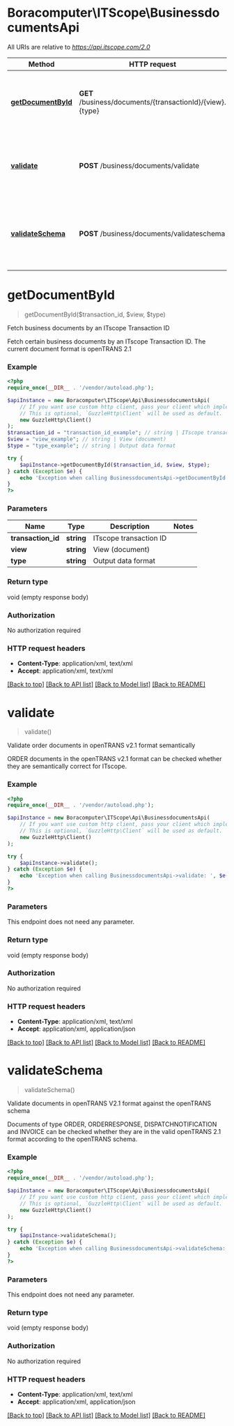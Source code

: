 # Boracomputer\ITScope\BusinessdocumentsApi

All URIs are relative to *https://api.itscope.com/2.0*

Method | HTTP request | Description
------------- | ------------- | -------------
[**getDocumentById**](BusinessdocumentsApi.md#getDocumentById) | **GET** /business/documents/{transactionId}/{view}.{type} | Fetch business documents by an ITscope Transaction ID
[**validate**](BusinessdocumentsApi.md#validate) | **POST** /business/documents/validate | Validate order documents in openTRANS v2.1 format semantically
[**validateSchema**](BusinessdocumentsApi.md#validateSchema) | **POST** /business/documents/validateschema | Validate documents in openTRANS V2.1 format against the openTRANS schema


# **getDocumentById**
> getDocumentById($transaction_id, $view, $type)

Fetch business documents by an ITscope Transaction ID

Fetch certain business documents by an ITscope Transaction ID. The current document format is openTRANS 2.1

### Example
```php
<?php
require_once(__DIR__ . '/vendor/autoload.php');

$apiInstance = new Boracomputer\ITScope\Api\BusinessdocumentsApi(
    // If you want use custom http client, pass your client which implements `GuzzleHttp\ClientInterface`.
    // This is optional, `GuzzleHttp\Client` will be used as default.
    new GuzzleHttp\Client()
);
$transaction_id = "transaction_id_example"; // string | ITscope transaction ID
$view = "view_example"; // string | View (document)
$type = "type_example"; // string | Output data format

try {
    $apiInstance->getDocumentById($transaction_id, $view, $type);
} catch (Exception $e) {
    echo 'Exception when calling BusinessdocumentsApi->getDocumentById: ', $e->getMessage(), PHP_EOL;
}
?>
```

### Parameters

Name | Type | Description  | Notes
------------- | ------------- | ------------- | -------------
 **transaction_id** | **string**| ITscope transaction ID |
 **view** | **string**| View (document) |
 **type** | **string**| Output data format |

### Return type

void (empty response body)

### Authorization

No authorization required

### HTTP request headers

 - **Content-Type**: application/xml, text/xml
 - **Accept**: application/xml, text/xml

[[Back to top]](#) [[Back to API list]](../../README.md#documentation-for-api-endpoints) [[Back to Model list]](../../README.md#documentation-for-models) [[Back to README]](../../README.md)

# **validate**
> validate()

Validate order documents in openTRANS v2.1 format semantically

ORDER documents in the openTRANS v2.1 format can be checked whether they are semantically correct for ITscope.

### Example
```php
<?php
require_once(__DIR__ . '/vendor/autoload.php');

$apiInstance = new Boracomputer\ITScope\Api\BusinessdocumentsApi(
    // If you want use custom http client, pass your client which implements `GuzzleHttp\ClientInterface`.
    // This is optional, `GuzzleHttp\Client` will be used as default.
    new GuzzleHttp\Client()
);

try {
    $apiInstance->validate();
} catch (Exception $e) {
    echo 'Exception when calling BusinessdocumentsApi->validate: ', $e->getMessage(), PHP_EOL;
}
?>
```

### Parameters
This endpoint does not need any parameter.

### Return type

void (empty response body)

### Authorization

No authorization required

### HTTP request headers

 - **Content-Type**: application/xml, text/xml
 - **Accept**: application/xml, application/json

[[Back to top]](#) [[Back to API list]](../../README.md#documentation-for-api-endpoints) [[Back to Model list]](../../README.md#documentation-for-models) [[Back to README]](../../README.md)

# **validateSchema**
> validateSchema()

Validate documents in openTRANS V2.1 format against the openTRANS schema

Documents of type ORDER, ORDERRESPONSE, DISPATCHNOTIFICATION and INVOICE can be checked whether they are in the valid openTRANS 2.1 format according to the openTRANS schema.

### Example
```php
<?php
require_once(__DIR__ . '/vendor/autoload.php');

$apiInstance = new Boracomputer\ITScope\Api\BusinessdocumentsApi(
    // If you want use custom http client, pass your client which implements `GuzzleHttp\ClientInterface`.
    // This is optional, `GuzzleHttp\Client` will be used as default.
    new GuzzleHttp\Client()
);

try {
    $apiInstance->validateSchema();
} catch (Exception $e) {
    echo 'Exception when calling BusinessdocumentsApi->validateSchema: ', $e->getMessage(), PHP_EOL;
}
?>
```

### Parameters
This endpoint does not need any parameter.

### Return type

void (empty response body)

### Authorization

No authorization required

### HTTP request headers

 - **Content-Type**: application/xml, text/xml
 - **Accept**: application/xml, application/json

[[Back to top]](#) [[Back to API list]](../../README.md#documentation-for-api-endpoints) [[Back to Model list]](../../README.md#documentation-for-models) [[Back to README]](../../README.md)

